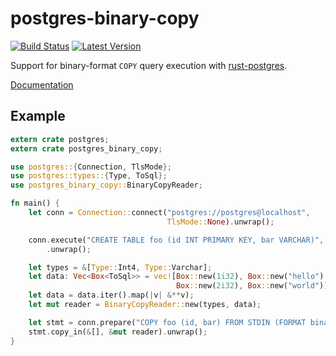 # postgres-binary-copy

[![Build Status](https://travis-ci.org/sfackler/rust-postgres-binary-copy.svg?branch=master)](https://travis-ci.org/sfackler/rust-postgres-binary-copy) [![Latest Version](https://img.shields.io/crates/v/postgres-binary-copy.svg)](https://crates.io/crates/postgres-binary-copy)

Support for binary-format `COPY` query execution with
[rust-postgres](https://github.com/sfackler/rust-postgres).

[Documentation](https://sfackler.github.io/rust-postgres-binary-copy/doc/v0.3.1/postgres_binary_copy)

## Example

```rust
extern crate postgres;
extern crate postgres_binary_copy;

use postgres::{Connection, TlsMode};
use postgres::types::{Type, ToSql};
use postgres_binary_copy::BinaryCopyReader;

fn main() {
    let conn = Connection::connect("postgres://postgres@localhost",
                                   TlsMode::None).unwrap();

    conn.execute("CREATE TABLE foo (id INT PRIMARY KEY, bar VARCHAR)", &[])
        .unwrap();

    let types = &[Type::Int4, Type::Varchar];
    let data: Vec<Box<ToSql>> = vec![Box::new(1i32), Box::new("hello"),
                                     Box::new(2i32), Box::new("world")];
    let data = data.iter().map(|v| &**v);
    let mut reader = BinaryCopyReader::new(types, data);

    let stmt = conn.prepare("COPY foo (id, bar) FROM STDIN (FORMAT binary)").unwrap();
    stmt.copy_in(&[], &mut reader).unwrap();
}
```

